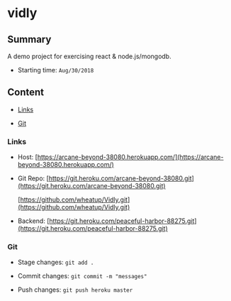 # vidly

## Summary

<p>A demo project for exercising react & node.js/mongodb.</p>

* Starting time: ```Aug/30/2018```

## Content

* [Links](#Links)

* [Git](#Git)

### <span id="Links">Links</span>

* Host: 
   [https://arcane-beyond-38080.herokuapp.com/](https://arcane-beyond-38080.herokuapp.com/)

* Git Repo: 
   [https://git.heroku.com/arcane-beyond-38080.git](https://git.heroku.com/arcane-beyond-38080.git)

   [https://github.com/wheatup/Vidly.git](https://github.com/wheatup/Vidly.git)

* Backend:
   [https://git.heroku.com/peaceful-harbor-88275.git](https://git.heroku.com/peaceful-harbor-88275.git)

### <span id="Git">Git</span>

* Stage changes: 
   ```git add .```

* Commit changes:
   ```git commit -m "messages"```

* Push changes:
   ```git push heroku master```